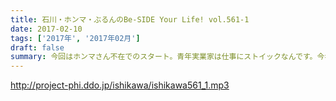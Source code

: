```yaml
---
title: 石川・ホンマ・ぶるんのBe-SIDE Your Life! vol.561-1
date: 2017-02-10
tags: ['2017年', '2017年02月']
draft: false
summary: 今回はホンマさん不在でのスタート。青年実業家は仕事にストイックなんです。今年は何厄？SAITO
---
```


http://project-phi.ddo.jp/ishikawa/ishikawa561_1.mp3
